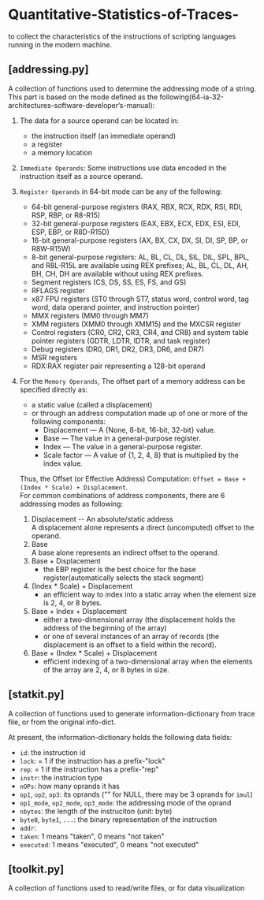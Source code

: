 # Quantitative-Statistics-of-Traces-
to collect the characteristics of the instructions of scripting languages running in the modern machine.


## [addressing.py]
A collection of functions used to determine the addressing mode of a string.<br>
This part is based on the mode defined as the following(64-ia-32-architectures-software-developer‘s-manual):
 
1. The data for a source operand can be located in:
	* the instruction itself (an immediate operand)
	* a register
	* a memory location

2. `Immediate Operands`: Some instructions use data encoded in the instruction itself as a source operand.

3. `Register Operands` in 64-bit mode can be any of the following:
	* 64-bit general-purpose registers (RAX, RBX, RCX, RDX, RSI, RDI, RSP, RBP, or R8-R15)
	* 32-bit general-purpose registers (EAX, EBX, ECX, EDX, ESI, EDI, ESP, EBP, or R8D-R15D)
	* 16-bit general-purpose registers (AX, BX, CX, DX, SI, DI, SP, BP, or R8W-R15W)
	* 8-bit general-purpose registers: AL, BL, CL, DL, SIL, DIL, SPL, BPL, and R8L-R15L are available using REX prefixes; AL, BL, CL, DL, AH, BH, CH, DH are available without using REX prefixes.
	* Segment registers (CS, DS, SS, ES, FS, and GS)
	* RFLAGS register
	* x87 FPU registers (ST0 through ST7, status word, control word, tag word, data operand pointer, and instruction pointer)
	* MMX registers (MM0 through MM7)
	* XMM registers (XMM0 through XMM15) and the MXCSR register
	* Control registers (CR0, CR2, CR3, CR4, and CR8) and system table pointer registers (GDTR, LDTR, IDTR, and task register)
	* Debug registers (DR0, DR1, DR2, DR3, DR6, and DR7)
	* MSR registers
	* RDX:RAX register pair representing a 128-bit operand

4. For the `Memory Operands`, The offset part of a memory address can be specified directly as:
	* a static value (called a displacement)
	* or through an address computation made up of one or more of the following components:
		+ Displacement — A {None, 8-bit, 16-bit, 32-bit} value.
		+ Base — The value in a general-purpose register.
		+ Index — The value in a general-purpose register.
		+ Scale factor — A value of {1, 2, 4, 8} that is multiplied by the index value.

	Thus, the Offset (or Effective Address) Computation: `Offset = Base + (Index * Scale) + Displacement`.<br>
	For common combinations of address components, there are 6 addressing modes as following:
	1. Displacement -- An absolute/static address<br>
		A displacement alone represents a direct (uncomputed) offset to the operand.
	2. Base<br>
		A base alone represents an indirect offset to the operand.
	3. Base + Displacement
		* the EBP register is the best choice for the base register(automatically selects the stack segment)
	4. (Index * Scale) + Displacement
		* an efficient way to index into a static array when the element size is 2, 4, or 8 bytes.
	5. Base + Index + Displacement
		* either a two-dimensional array (the displacement holds the address of the beginning of the array)
		* or one of several instances of an array of records (the displacement is an offset to a field within the record).
	6. Base + (Index * Scale) + Displacement
		* efficient indexing of a two-dimensional array when the elements of the array are 2, 4, or 8 bytes in size.

	
## [statkit.py]
A collection of functions used to generate information-dictionary from trace file, or from the original info-dict.

At present, the information-dictionary holds the following data fields:
* `id`: the instruction id
* `lock`: = 1 if the instruction has a prefix-"lock"
* `rep`: = 1 if the instruction has a prefix-"rep"
* `instr`: the instrucion type
* `nOPs`: how many oprands it has
* `op1`, `op2`, `op3`: its oprands ("" for NULL, there may be 3 oprands for `imul`)
* `op1_mode`, `op2_mode`, `op3_mode`: the addressing mode of the oprand
* `nbytes`: the length of the instruciton (unit: byte)
* `byte0`, `byte1`, `...`: the binary representation of the instruction
* `addr`:
* `taken`: 1 means "taken", 0 means "not taken"
* `executed`: 1 means "executed", 0 means "not executed"

## [toolkit.py]
A collection of functions used to read/write files, or for data visualization
